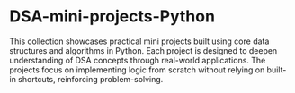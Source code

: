 # DSA-mini-projects-Python
This collection showcases practical mini projects built using core data structures and algorithms in Python. Each project is designed to deepen understanding of DSA concepts through real-world applications. The projects focus on implementing logic from scratch without relying on built-in shortcuts, reinforcing problem-solving.
